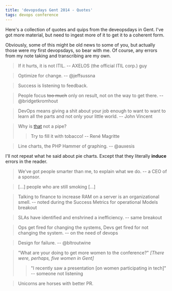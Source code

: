 ```yaml
---
title: 'devopsdays Gent 2014 - Quotes'
tags: devops conference
---
```


Here's a collection of quotes and quips from the deveopsdays in Gent. I've got
more material, but need to ingest more of it to get it to a coherent form.

Obviously, some of this might be old news to some of you, but actually those
were my first devopsdays, so bear with me. Of course, any errors from my note
taking and transcribing are my own.

> If it hurts, it is not ITIL.
> -- AXELOS (the official ITIL corp.) guy

> Optimize for change.
> -- @jeffsussna

> Success is listening to feedback.

> People focus <del>too much</del> only on result, not on the way to get there.
> -- @bridgetkromhout

> DevOps means giving a shit about your job enough to want to want to learn all the parts and not only your little world.
> -- John Vincent

> Why is [that](https://upload.wikimedia.org/wikipedia/en/b/b9/MagrittePipe.jpg) not a pipe?
> > Try to fill it with tobacco!
> > -- René Magritte

> Line charts, the PHP Hammer of graphing.
> -- @auxesis

I'll not repeat what he said about pie charts. Except that they literally **induce** errors in the reader.

> We've got people smarter than me, to explain what we do.
> -- a CEO of a sponsor.

> [...] people who are still smoking [...]

> Talking to finance to increase RAM on a server is an organizational smell.
> -- noted during the Success Metrics for operational Models breakout

> SLAs have identified and enshrined a inefficiency.
> -- same breakout

> Ops get fired for changing the systems, Devs get fired for not changing the system.
> -- on the need of devops

> Design for failure.
> -- @bltroutwine

> "What are your doing to get more women to the conference?" *[There were, perhaps, five women in Gent]*
> > "I recently saw a presentation [on women participating in tech]"
> > -- someone not listening

> Unicorns are horses with better PR.
